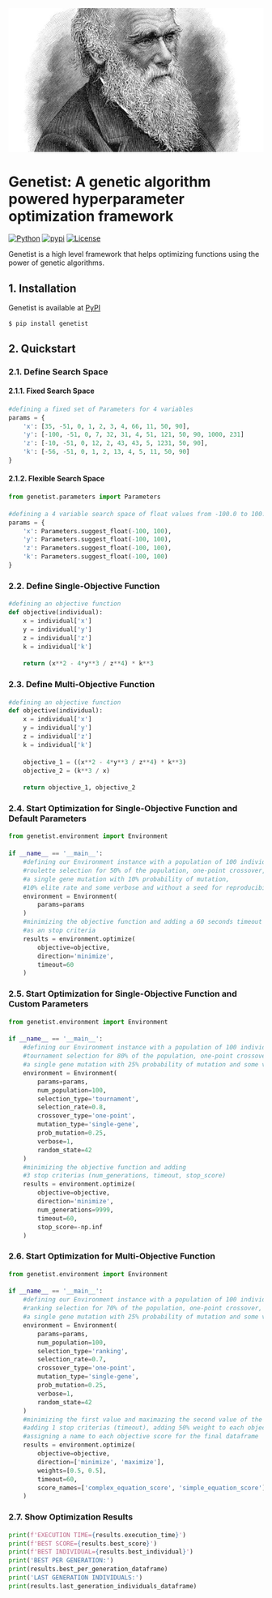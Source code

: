 ![alt text](https://github.com/unaiLopez/darwin/blob/master/doc/images/darwin.jpg?raw=true)

# Genetist: A genetic algorithm powered hyperparameter optimization framework
[![Python](https://img.shields.io/badge/python-3.6%20%7C%203.7%20%7C%203.8%20%7C%203.9%20%7C%203.10-blue)](https://www.python.org)
[![pypi](https://img.shields.io/pypi/v/genetist.svg)](https://pypi.python.org/pypi/genetist)
[![License](https://img.shields.io/badge/License-MIT-blue.svg)](https://opensource.org/licenses/MIT)

Genetist is a high level framework that helps optimizing functions using the power of genetic algorithms.

## 1. Installation
Genetist is available at [PyPI](https://pypi.org/project/genetist/)
```
$ pip install genetist
```
## 2. Quickstart
### 2.1. Define Search Space
#### 2.1.1. Fixed Search Space
```python
#defining a fixed set of Parameters for 4 variables
params = {
    'x': [35, -51, 0, 1, 2, 3, 4, 66, 11, 50, 90],
    'y': [-100, -51, 0, 7, 32, 31, 4, 51, 121, 50, 90, 1000, 231]
    'z': [-10, -51, 0, 12, 2, 43, 43, 5, 1231, 50, 90],
    'k': [-56, -51, 0, 1, 2, 13, 4, 5, 11, 50, 90]
}
```
#### 2.1.2. Flexible Search Space
```python
from genetist.parameters import Parameters

#defining a 4 variable search space of float values from -100.0 to 100.0
params = {
    'x': Parameters.suggest_float(-100, 100),
    'y': Parameters.suggest_float(-100, 100),
    'z': Parameters.suggest_float(-100, 100),
    'k': Parameters.suggest_float(-100, 100)
}
```
### 2.2. Define Single-Objective Function
```python
#defining an objective function
def objective(individual):
    x = individual['x']
    y = individual['y']
    z = individual['z']
    k = individual['k']
    
    return (x**2 - 4*y**3 / z**4) * k**3
```
### 2.3. Define Multi-Objective Function
```python
#defining an objective function
def objective(individual):
    x = individual['x']
    y = individual['y']
    z = individual['z']
    k = individual['k']

    objective_1 = ((x**2 - 4*y**3 / z**4) * k**3)
    objective_2 = (k**3 / x)

    return objective_1, objective_2
```
### 2.4. Start Optimization for Single-Objective Function and Default Parameters
```python
from genetist.environment import Environment

if __name__ == '__main__':
    #defining our Environment instance with a population of 100 individuals,
    #roulette selection for 50% of the population, one-point crossover, 
    #a single gene mutation with 10% probability of mutation,
    #10% elite rate and some verbose and without a seed for reproducibility
    environment = Environment(
        params=params
    )
    #minimizing the objective function and adding a 60 seconds timeout
    #as an stop criteria
    results = environment.optimize(
        objective=objective,
        direction='minimize',
        timeout=60
    )
```
### 2.5. Start Optimization for Single-Objective Function and Custom Parameters
```python
from genetist.environment import Environment

if __name__ == '__main__':
    #defining our Environment instance with a population of 100 individuals,
    #tournament selection for 80% of the population, one-point crossover, 
    #a single gene mutation with 25% probability of mutation and some verbose and a seed for reproducibility
    environment = Environment(
        params=params,
        num_population=100,
        selection_type='tournament',
        selection_rate=0.8,
        crossover_type='one-point',
        mutation_type='single-gene',
        prob_mutation=0.25,
        verbose=1,
        random_state=42
    )
    #minimizing the objective function and adding 
    #3 stop criterias (num_generations, timeout, stop_score)
    results = environment.optimize(
        objective=objective,
        direction='minimize',
        num_generations=9999,
        timeout=60,
        stop_score=-np.inf
    )
```
### 2.6. Start Optimization for Multi-Objective Function
```python
from genetist.environment import Environment

if __name__ == '__main__':
    #defining our Environment instance with a population of 100 individuals,
    #ranking selection for 70% of the population, one-point crossover,
    #a single gene mutation with 25% probability of mutation and some verbose and a seed for reproducibility
    environment = Environment(
        params=params,
        num_population=100,
        selection_type='ranking',
        selection_rate=0.7,
        crossover_type='one-point',
        mutation_type='single-gene',
        prob_mutation=0.25,
        verbose=1,
        random_state=42
    )
    #minimizing the first value and maximazing the second value of the objective function,
    #adding 1 stop criterias (timeout), adding 50% weight to each objective and
    #assigning a name to each objective score for the final dataframe
    results = environment.optimize(
        objective=objective,
        direction=['minimize', 'maximize'],
        weights=[0.5, 0.5],
        timeout=60,
        score_names=['complex_equation_score', 'simple_equation_score']
    )
```
### 2.7. Show Optimization  Results
```python
print(f'EXECUTION TIME={results.execution_time}')
print(f'BEST SCORE={results.best_score}')
print(f'BEST INDIVIDUAL={results.best_individual}')
print('BEST PER GENERATION:')
print(results.best_per_generation_dataframe)
print('LAST GENERATION INDIVIDUALS:')
print(results.last_generation_individuals_dataframe)
```